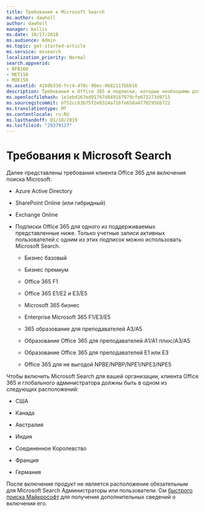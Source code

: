 ```yaml
---
title: Требования к Microsoft Search
ms.author: dawholl
author: dawholl
manager: kellis
ms.date: 10/17/2018
ms.audience: Admin
ms.topic: get-started-article
ms.service: mssearch
localization_priority: Normal
search.appverid:
- BFB160
- MET150
- MOE150
ms.assetid: 41b9b33d-fcc4-470c-90ec-068211fbbb16
description: Требования к Office 365 и подписки, которые необходимы для включения поиска Microsoft
ms.openlocfilehash: 1e1ebd167ed91767d849187979cfe673273d9715
ms.sourcegitcommit: bf52cc63b75f2e0324a716fe65da47702956b722
ms.translationtype: MT
ms.contentlocale: ru-RU
ms.lasthandoff: 01/18/2019
ms.locfileid: "29379127"
---
```

# <a name="requirements-for-microsoft-search"></a>Требования к Microsoft Search

Далее представлены требования клиента Office 365 для включения поиска Microsoft: 
  
- Azure Active Directory
    
- SharePoint Online (или гибридный)
    
- Exchange Online
    
- Подписки Office 365 для одного из поддерживаемых представленные ниже. Только учетные записи активных пользователей с одним из этих подписок можно использовать Microsoft Search.
    
  - Бизнес базовый
    
  - Бизнес премиум
    
  - Office 365 F1
    
  - Office 365 E1/E2 и E3/E5
    
  - Microsoft 365 бизнес
    
  - Enterprise Microsoft 365 F1/E3/E5
    
  - 365 образование для преподавателей A3/A5
    
  - Образование Office 365 для преподавателей A1/A1 плюс/A3/A5
    
  - Образование Office 365 для преподавателей E1 или E3
    
  - Office 365 для не выгодой NPBE/NPBP/NPE1/NPE3/NPE5
    
Чтобы включить Microsoft Search для вашей организации, клиента Office 365 и глобального администратора должны быть в одном из следующих расположений:
  
- США
    
- Канада
    
- Австралия
    
- Индия
    
- Соединенное Королевство
    
- Франция
    
- Германия
    
После включения продукт не является расположение обязательным для Microsoft Search Администраторы или пользователи. См [быстрого поиска Майкрософт](quick-set-up.md) для получения дополнительных сведений о включении его. 

  

